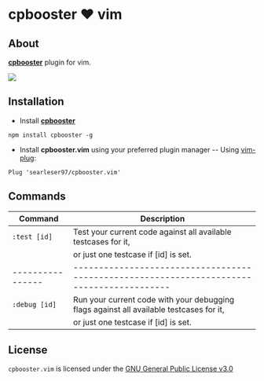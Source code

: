 # cpbooster :heart: vim

## About

[**cpbooster**](https://github.com/searleser97/cpbooster) plugin for vim.

<img src="https://searleser97.gitlab.io/competitive-programming-notes/cpbooster/cpbooster.gif"/>

## Installation

- Install [**cpbooster**](https://github.com/searleser97/cpbooster)

```
npm install cpbooster -g
```

- Install **cpbooster.vim** using your preferred plugin manager
  -- Using [vim-plug](https://github.com/junegunn/vim-plug):

```vim
Plug 'searleser97/cpbooster.vim'
```

## Commands

| Command        | Description                                                                             |
|----------------|-----------------------------------------------------------------------------------------| 
| `:test [id]`   | Test your current code against all available testcases for it,                          | 
|                | or just one testcase if [id] is set.                                                    |
|----------------|-----------------------------------------------------------------------------------------|
| `:debug [id]`  | Run your current code with your debugging flags against all available testcases for it, |
|                | or just one testcase if [id] is set.                                                    |


## License

```cpbooster.vim``` is licensed under the [GNU General Public License v3.0](https://github.com/searleser97/cpbooster.vim/blob/master/LICENSE)
